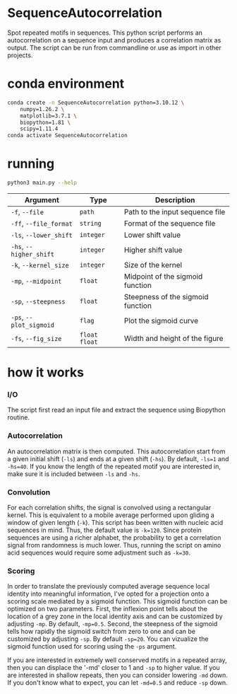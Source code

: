 # SequenceAutocorrelation
Spot repeated motifs in sequences.
This python script performs an autocorrelation on a sequence input and produces a correlation matrix as output.
The script can be run from commandline or use as import in other projects.

# conda environment

```bash
conda create -n SequenceAutocorrelation python=3.10.12 \
    numpy=1.26.2 \
    matplotlib=3.7.1 \
    biopython=1.81 \
    scipy=1.11.4
conda activate SequenceAutocorrelation
```

# running

```bash
python3 main.py --help
```
| Argument                   | Type             | Description                         |
|---------------------------|------------------|-------------------------------------|
| `-f`, `--file`            | `path`           | Path to the input sequence file     |
| `-ff`, `--file_format`    | `string`         | Format of the sequence file         |
| `-ls`, `--lower_shift`    | `integer`        | Lower shift value                   |
| `-hs`, `--higher_shift`   | `integer`        | Higher shift value                  |
| `-k`, `--kernel_size`     | `integer`        | Size of the kernel                  |
| `-mp`, `--midpoint`       | `float`          | Midpoint of the sigmoid function    |
| `-sp`, `--steepness`      | `float`          | Steepness of the sigmoid function   |
| `-ps`, `--plot_sigmoid`   | `flag`           | Plot the sigmoid curve              |
| `-fs`, `--fig_size`       | `float float`    | Width and height of the figure      |


# how it works

### I/O
The script first read an input file and extract the sequence using Biopython routine.

### Autocorrelation
An autocorrelation matrix is then computed. 
This autocorrelation start from a given initial shift (`-ls`) and ends at a given shift (`-hs`). 
By default, `-ls=1` and `-hs=40`. 
If you know the length of the repeated motif you are interested in, make sure it is included between `-ls` and `-hs`.

### Convolution
For each correlation shifts, the signal is convolved using a rectangular kernel.
This is equivalent to a mobile average performed upon gliding a window of given length (`-k`).
This script has been written with nucleic acid sequences in mind. Thus, the default value is `-k=120`.
Since protein sequences are using a richer alphabet, the probability to get a correlation signal from randomness is much lower.
Thus, running the script on amino acid sequences would require some adjustment such as `-k=30`.

### Scoring
In order to translate the previously computed average sequence local identity into meaningful information, I've opted for a projection onto a scoring scale mediated by a sigmoid function.
This sigmoid function can be optimized on two parameters. First, the inflexion point tells about the location of a grey zone in the local identity axis and can be customized by adjusting `-mp`. By default, `-mp=0.5`. Second, the steepness of the sigmoid tells how rapidly the sigmoid switch from zero to one and can be customized by adjusting `-sp`. By default `-sp=20`. You can vizualize the sigmoid function used for scoring using the `-ps` argument.

If you are interested in extremely well conserved motifs in a repeated array, then you can displace the '-md' closer to 1 and `-sp` to higher value.
If you are interested in shallow repeats, then you can consider lowering `-md` down.
If you don't know what to expect, you can let `-md=0.5` and reduce `-sp` down.
